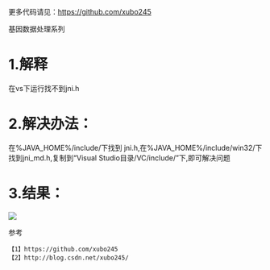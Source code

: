 
更多代码请见：https://github.com/xubo245

基因数据处理系列

# 1.解释

在vs下运行找不到jni.h


# 2.解决办法：

在%JAVA_HOME%/include/下找到 jni.h,在%JAVA_HOME%/include/win32/下找到jni_md.h,复制到“Visual Studio目录/VC/include/”下,即可解决问题 

# 3.结果：

![](http://i.imgur.com/CGrXVYh.png)

参考

	【1】https://github.com/xubo245
	【2】http://blog.csdn.net/xubo245/
